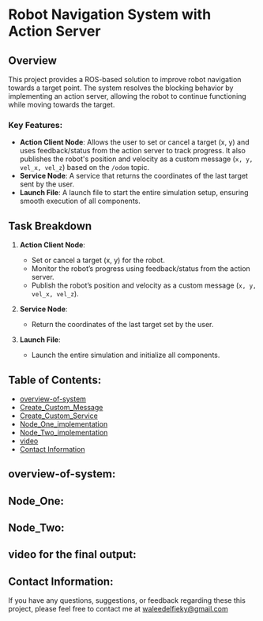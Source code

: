 # Robot Navigation System with Action Server

## Overview

This project provides a ROS-based solution to improve robot navigation towards a target point. The system resolves the blocking behavior by implementing an action server, allowing the robot to continue functioning while moving towards the target.

### Key Features:
- **Action Client Node**: Allows the user to set or cancel a target (x, y) and uses feedback/status from the action server to track progress. It also publishes the robot's position and velocity as a custom message (`x, y, vel_x, vel_z`) based on the `/odom` topic.
- **Service Node**: A service that returns the coordinates of the last target sent by the user.
- **Launch File**: A launch file to start the entire simulation setup, ensuring smooth execution of all components.

## Task Breakdown

1. **Action Client Node**:  
   - Set or cancel a target (x, y) for the robot.
   - Monitor the robot’s progress using feedback/status from the action server.
   - Publish the robot’s position and velocity as a custom message (`x, y, vel_x, vel_z`).
  
2. **Service Node**:  
   - Return the coordinates of the last target set by the user.

3. **Launch File**:  
   - Launch the entire simulation and initialize all components.

  
## Table of Contents:

- [overview-of-system](#overview-of-system)
- [Create_Custom_Message](#Create_Custom_Message)
- [Create_Custom_Service](#Create_Custom_Service)
- [Node_One_implementation](#Node_One_implementation)
- [Node_Two_implementation](#Node_Two_implementation)
- [video](#video)
- [Contact Information](#contact-information)

## overview-of-system:



## Node_One:

## Node_Two:

## video for the final output:




## Contact Information:

If you have any questions, suggestions, or feedback regarding these this project, please feel free to contact me at waleedelfieky@gmail.com

